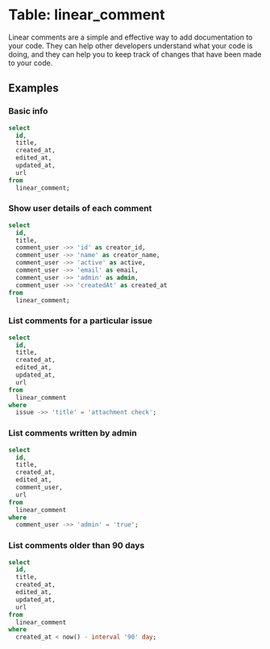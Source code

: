 # Table: linear_comment

Linear comments are a simple and effective way to add documentation to your code. They can help other developers understand what your code is doing, and they can help you to keep track of changes that have been made to your code.

## Examples

### Basic info

```sql
select
  id,
  title,
  created_at,
  edited_at,
  updated_at,
  url
from
  linear_comment;
```

### Show user details of each comment

```sql
select
  id,
  title,
  comment_user ->> 'id' as creator_id,
  comment_user ->> 'name' as creator_name,
  comment_user ->> 'active' as active,
  comment_user ->> 'email' as email,
  comment_user ->> 'admin' as admin,
  comment_user ->> 'createdAt' as created_at
from
  linear_comment;
```

### List comments for a particular issue

```sql
select
  id,
  title,
  created_at,
  edited_at,
  updated_at,
  url
from
  linear_comment
where
  issue ->> 'title' = 'attachment check';
```

### List comments written by admin

```sql
select
  id,
  title,
  created_at,
  edited_at,
  comment_user,
  url
from
  linear_comment
where
  comment_user ->> 'admin' = 'true';
```

### List comments older than 90 days

```sql
select
  id,
  title,
  created_at,
  edited_at,
  updated_at,
  url
from
  linear_comment
where
  created_at < now() - interval '90' day;
```
